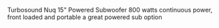 Turbosound Nuq 15"  Powered Subwoofer 800 watts continuous power, front loaded and portable a great powered sub option    
